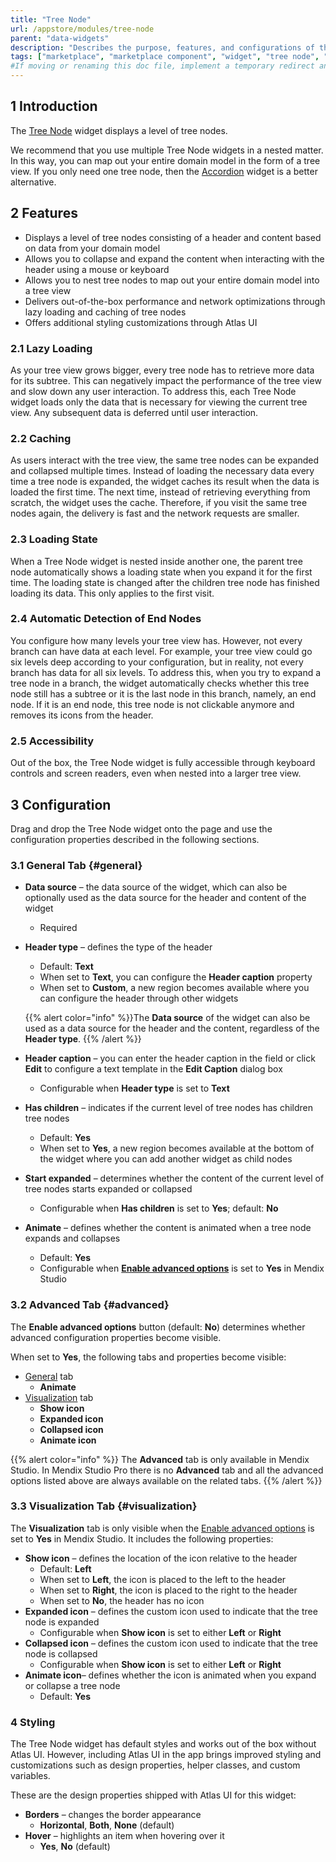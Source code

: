 ```yaml
---
title: "Tree Node"
url: /appstore/modules/tree-node
parent: "data-widgets"
description: "Describes the purpose, features, and configurations of the Tree Node widget which is available in the Mendix Marketplace."
tags: ["marketplace", "marketplace component", "widget", "tree node", "bootstrap", "platform support"]
#If moving or renaming this doc file, implement a temporary redirect and let the respective team know they should update the URL in the product. See Mapping to Products for more details.
---
```


## 1 Introduction

The [Tree Node](https://marketplace.mendix.com/link/component/116540) widget displays a level of tree nodes.

We recommend that you use multiple Tree Node widgets in a nested matter. In this way, you can map out your entire domain model in the form of a tree view. If you only need one tree node, then the [Accordion](/appstore/widgets/accordion) widget is a better alternative.

## 2 Features

* Displays a level of tree nodes consisting of a header and content based on data from your domain model
* Allows you to collapse and expand the content when interacting with the header using a mouse or keyboard
* Allows you to nest tree nodes to map out your entire domain model into a tree view
* Delivers out-of-the-box performance and network optimizations through lazy loading and caching of tree nodes
* Offers additional styling customizations through Atlas UI

### 2.1 Lazy Loading

As your tree view grows bigger, every tree node has to retrieve more data for its subtree. This can negatively impact the performance of the tree view and slow down any user interaction. To address this, each Tree Node widget loads only the data that is necessary for viewing the current tree view. Any subsequent data is deferred until user interaction.

### 2.2 Caching

As users interact with the tree view, the same tree nodes can be expanded and collapsed multiple times. Instead of loading the necessary data every time a tree node is expanded, the widget caches its result when the data is loaded the first time. The next time, instead of retrieving everything from scratch, the widget uses the cache. Therefore, if you visit the same tree nodes again, the delivery is fast and the network requests are smaller.

### 2.3 Loading State

When a Tree Node widget is nested inside another one, the parent tree node automatically shows a loading state when you expand it for the first time. The loading state is changed after the children tree node has finished loading its data. This only applies to the first visit.

### 2.4 Automatic Detection of End Nodes

You configure how many levels your tree view has. However, not every branch can have data at each level. For example, your tree view could go six levels deep according to your configuration, but in reality, not every branch has data for all six levels. To address this, when you try to expand a tree node in a branch, the widget automatically checks whether this tree node still has a subtree or it is the last node in this branch, namely, an end node. If it is an end node, this tree node is not clickable anymore and removes its icons from the header.

### 2.5 Accessibility

Out of the box, the Tree Node widget is fully accessible through keyboard controls and screen readers, even when nested into a larger tree view.

## 3 Configuration

Drag and drop the Tree Node widget onto the page and use the configuration properties described in the following sections.

### 3.1 General Tab {#general}

* **Data source** – the data source of the widget, which can also be optionally used as the data source for the header and content of the widget
   * Required
*  **Header type** – defines the type of the header
    * Default: **Text**
    * When set to **Text**, you can configure the **Header caption** property
    * When set to **Custom**, a new region becomes available where you can configure the header through other widgets
   
    {{% alert color="info" %}}The **Data source** of the widget can also be used as a data source for the header and the content, regardless of the **Header type**.
{{% /alert %}}

* **Header caption** – you can enter the header caption in the field or click **Edit** to configure a text template in the **Edit Caption** dialog box
   * Configurable when **Header type** is set to **Text**
* **Has children** – indicates if the current level of tree nodes has children tree nodes
   * Default: **Yes**
   * When set to **Yes**, a new region becomes available at the bottom of the widget where you can add another widget as child nodes
* **Start expanded** – determines whether the content of the current level of tree nodes starts expanded or collapsed
   * Configurable when **Has children** is set to **Yes**; default: **No**
* **Animate** – defines whether the content is animated when a tree node expands and collapses
   * Default: **Yes**
   * Configurable when [**Enable advanced options**](#advanced) is set to **Yes** in Mendix Studio

### 3.2 Advanced Tab {#advanced}

The **Enable advanced options** button (default: **No**) determines whether advanced configuration properties become visible.

When set to **Yes**, the following tabs and properties become visible:

* [General](#general) tab
    * **Animate**
* [Visualization](#visualization) tab
    * **Show icon**
    * **Expanded icon**
    * **Collapsed icon**
    * **Animate icon**

{{% alert color="info" %}}
The **Advanced** tab is only available in Mendix Studio. In Mendix Studio Pro there is no **Advanced** tab and all the advanced options listed above are always available on the related tabs.
{{% /alert %}}

### 3.3 Visualization Tab {#visualization}

The **Visualization** tab is only visible when the [Enable advanced options](#advanced) is set to **Yes** in Mendix Studio. It includes the following properties:

* **Show icon** – defines the location of the icon relative to the header
   * Default: **Left**
   * When set to **Left**, the icon is placed to the left to the header
   * When set to **Right**, the icon is placed to the right to the header
   * When set to **No**, the header has no icon
* **Expanded icon** – defines the custom icon used to indicate that the tree node is expanded
   * Configurable when **Show icon** is set to either **Left** or **Right**
* **Collapsed icon** – defines the custom icon used to indicate that the tree node is collapsed
   * Configurable when **Show icon** is set to either **Left** or **Right**
* **Animate icon**– defines whether the icon is animated when you expand or collapse a tree node
   * Default: **Yes**

### 4 Styling

The Tree Node widget has default styles and works out of the box without Atlas UI. However, including Atlas UI in the app brings improved styling and customizations such as design properties, helper classes, and custom variables.

These are the design properties shipped with Atlas UI for this widget:

* **Borders** – changes the border appearance
   * **Horizontal**, **Both**, **None** (default)
* **Hover** – highlights an item when hovering over it
   * **Yes**, **No** (default)
